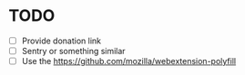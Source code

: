 # TODO

- [ ] Provide donation link
- [ ] Sentry or something similar
- [ ] Use the <https://github.com/mozilla/webextension-polyfill>
